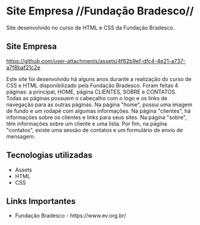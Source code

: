 # Site Empresa //Fundação Bradesco//

Site desenvolvido no curso de HTML e CSS da Fundação Bradesco.

## Site Empresa
https://github.com/user-attachments/assets/4f62b9ef-dfc4-4e21-a737-a7f8baf21c2e

Este site foi desenvolvido há alguns anos durante a realização do curso de CSS e HTML disponibilizado pela Fundação Bradesco. Foram feitas 4 páginas: a principal, HOME, página CLIENTES, SOBRE e CONTATOS. 
<br>
Todas as páginas possuem o cabeçalho com o logo e os links de navegação para as outras páginas. Na página "home", possui uma imagem de fundo e um rodapé com algumas informações. Na página "clientes", há informações sobre os clientes e links para seus sites. Na página "sobre", têm informações sobre um cliente e uma lista. Por fim, na página "contatos", existe uma sessão de contatos e um formulário de envio de mensagem.

## Tecnologias utilizadas
<ul>
  <li>Assets</li>
  <li>HTML</li>
  <li>CSS</li>
</ul>

## Links Importantes
<ul>
  <li>Fundação Bradesco - https://www.ev.org.br/</li>
</ul>
